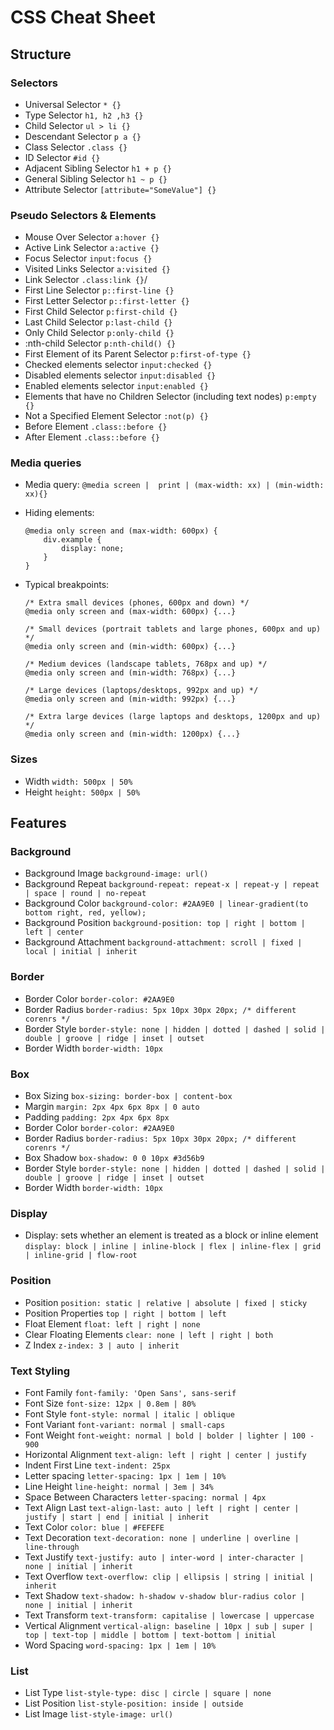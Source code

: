 # CSS Cheat Sheet

## Structure

### Selectors

* Universal Selector `* {}`
* Type Selector `h1, h2 ,h3 {}`
* Child Selector `ul > li {}`
* Descendant Selector `p a {}`
* Class Selector `.class {}`
* ID Selector `#id {}`
* Adjacent Sibling Selector `h1 + p {}`
* General Sibling Selector `h1 ~ p {}`
* Attribute Selector `[attribute="SomeValue"] {}`

### Pseudo Selectors & Elements

* Mouse Over Selector `a:hover {}`
* Active Link Selector `a:active {}`
* Focus Selector `input:focus {}`
* Visited Links Selector `a:visited {}`
* Link Selector `.class:link {}`/
* First Line Selector `p::first-line {}`
* First Letter Selector `p::first-letter {}`
* First Child Selector `p:first-child {}`
* Last Child Selector `p:last-child {}`
* Only Child Selector `p:only-child {}`
* :nth-child Selector `p:nth-child() {}`
* First Element of its Parent Selector `p:first-of-type {}`
* Checked elements selector  `input:checked {}`
* Disabled elements selector `input:disabled {}`
* Enabled elements selector `input:enabled {}`
* Elements that have no Children Selector (including text nodes) `p:empty {}`
* Not a Specified Element Selector `:not(p) {}`
* Before Element `.class::before {}`
* After Element `.class::before {}`

### Media queries

* Media query: `@media screen |  print | (max-width: xx) | (min-width: xx){}`
* Hiding elements:
    
    ```
    @media only screen and (max-width: 600px) {
        div.example {
            display: none;
        }
    }
    ```

* Typical breakpoints:

    ```
    /* Extra small devices (phones, 600px and down) */
    @media only screen and (max-width: 600px) {...}

    /* Small devices (portrait tablets and large phones, 600px and up) */
    @media only screen and (min-width: 600px) {...}

    /* Medium devices (landscape tablets, 768px and up) */
    @media only screen and (min-width: 768px) {...}

    /* Large devices (laptops/desktops, 992px and up) */
    @media only screen and (min-width: 992px) {...}

    /* Extra large devices (large laptops and desktops, 1200px and up) */
    @media only screen and (min-width: 1200px) {...}
    ```

### Sizes

* Width `width: 500px | 50%`
* Height `height: 500px | 50%`

## Features

### Background

* Background Image `background-image: url()`
* Background Repeat `background-repeat: repeat-x | repeat-y | repeat | space | round | no-repeat`
* Background Color `background-color: #2AA9E0 | linear-gradient(to bottom right, red, yellow);`
* Background Position `background-position: top | right | bottom | left | center`
* Background Attachment `background-attachment: scroll | fixed | local | initial | inherit`

### Border

* Border Color `border-color: #2AA9E0`
* Border Radius `border-radius: 5px 10px 30px 20px; /* different corenrs */`
* Border Style `border-style: none | hidden | dotted | dashed | solid | double | groove | ridge | inset | outset`
* Border Width `border-width: 10px`

### Box

* Box Sizing `box-sizing: border-box | content-box`
* Margin `margin: 2px 4px 6px 8px | 0 auto`
* Padding `padding: 2px 4px 6px 8px`
* Border Color `border-color: #2AA9E0`
* Border Radius `border-radius: 5px 10px 30px 20px; /* different corenrs */`
* Box Shadow `box-shadow: 0 0 10px #3d56b9`
* Border Style `border-style: none | hidden | dotted | dashed | solid | double | groove | ridge | inset | outset`
* Border Width `border-width: 10px`

### Display 
* Display: sets whether an element is treated as a block or inline element `display: block | inline | inline-block | flex | inline-flex | grid | inline-grid | flow-root`

### Position

* Position `position: static | relative | absolute | fixed | sticky`
* Position Properties `top | right | bottom | left`
* Float Element `float: left | right | none`
* Clear Floating Elements `clear: none | left | right | both`
* Z Index `z-index: 3 | auto | inherit`

### Text Styling

* Font Family `font-family: 'Open Sans', sans-serif`
* Font Size `font-size: 12px | 0.8em | 80%`
* Font Style `font-style: normal | italic | oblique`
* Font Variant `font-variant: normal | small-caps`
* Font Weight `font-weight: normal | bold | bolder | lighter | 100 - 900`
* Horizontal Alignment `text-align: left | right | center | justify`
* Indent First Line `text-indent: 25px`
* Letter spacing `letter-spacing: 1px | 1em | 10%`
* Line Height `line-height: normal | 3em | 34%`
* Space Between Characters `letter-spacing: normal | 4px`
* Text Align Last `text-align-last: auto | left | right | center | justify | start | end | initial | inherit`
* Text Color `color: blue | #FEFEFE`
* Text Decoration `text-decoration: none | underline | overline | line-through`
* Text Justify `text-justify: auto | inter-word | inter-character | none | initial | inherit`
* Text Overflow `text-overflow: clip | ellipsis | string | initial | inherit`
* Text Shadow `text-shadow: h-shadow v-shadow blur-radius color | none | initial | inherit`
* Text Transform `text-transform: capitalise | lowercase | uppercase`
* Vertical Alignment `vertical-align: baseline | 10px | sub | super | top | text-top | middle | bottom | text-bottom | initial`
* Word Spacing `word-spacing: 1px | 1em | 10%`

### List

* List Type `list-style-type: disc | circle | square | none`
* List Position `list-style-position: inside | outside`
* List Image `list-style-image: url()`

